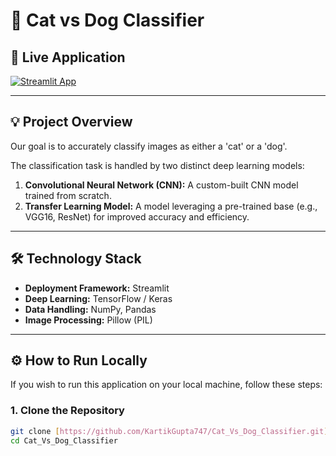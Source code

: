 # 🐾 Cat vs Dog Classifier

## 🚀 Live Application

[![Streamlit App](https://static.streamlit.io/badges/streamlit_badge_md_white.svg)](https://catvsdogclassifier-2pk287qpkt7pvmhgswwch6.streamlit.app/)

***

## 💡 Project Overview

Our goal is to accurately classify images as either a 'cat' or a 'dog'.

The classification task is handled by two distinct deep learning models:

1.  **Convolutional Neural Network (CNN):** A custom-built CNN model trained from scratch.
2.  **Transfer Learning Model:** A model leveraging a pre-trained base (e.g., VGG16, ResNet) for improved accuracy and efficiency.

***

## 🛠️ Technology Stack

* **Deployment Framework:** Streamlit
* **Deep Learning:** TensorFlow / Keras
* **Data Handling:** NumPy, Pandas
* **Image Processing:** Pillow (PIL)

***

## ⚙️ How to Run Locally

If you wish to run this application on your local machine, follow these steps:

### 1. Clone the Repository

```bash
git clone [https://github.com/KartikGupta747/Cat_Vs_Dog_Classifier.git](https://github.com/KartikGupta747/Cat_Vs_Dog_Classifier.git)
cd Cat_Vs_Dog_Classifier

